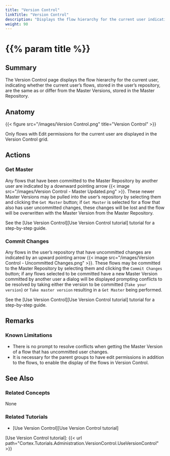 ```yaml
---
title: "Version Control"
linkTitle: "Version Control"
description: "Displays the flow hierarchy for the current user indicating whether the flows are the same as or differ from the Master Repository."
weight: 90
---
```


# {{% param title %}}

## Summary

The Version Control page displays the flow hierarchy for the current user, indicating whether the current user’s flows, stored in the user’s repository, are the same as or differ from the Master Versions, stored in the Master Repository.

## Anatomy

{{< figure src="/images/Version Control.png" title="Version Control" >}}

Only flows with Edit permissions for the current user are displayed in the Version Control grid.

## Actions

### Get Master

Any flows that have been committed to the Master Repository by another user are indicated by a downward pointing arrow {{< image src="/images/Version Control - Master Updated.png" >}}. These newer Master Versions may be pulled into the user’s repository by selecting them and clicking the `Get Master` button; if `Get Master` is selected for a flow that also has user uncommitted changes, these changes will be lost and the flow will be overwritten with the Master Version from the Master Repository.

See the [Use Version Control][Use Version Control tutorial] tutorial for a step-by-step guide.

### Commit Changes

Any flows in the user’s repository that have uncommitted changes are indicated by an upward pointing arrow {{< image src="/images/Version Control - Uncommitted Changes.png" >}}. These flows may be committed to the Master Repository by selecting them and clicking the `Commit Changes` button; if any flows selected to be committed have a new Master Version committed by another user a dialog will be displayed prompting conflicts to be resolved by taking either the version to be committed (`Take your version`) or `Take master version` resulting in a `Get Master` being performed.

See the [Use Version Control][Use Version Control tutorial] tutorial for a step-by-step guide.

## Remarks

### Known Limitations

* There is no prompt to resolve conflicts when getting the Master Version of a flow that has uncommitted user changes.
* It is necessary for the parent groups to have edit permissions in addition to the flows, to enable the display of the flows in Version Control.

## See Also

### Related Concepts

None

### Related Tutorials

* [Use Version Control][Use Version Control tutorial]

[Use Version Control tutorial]: {{< url path="Cortex.Tutorials.Administration.VersionControl.UseVersionControl" >}}
